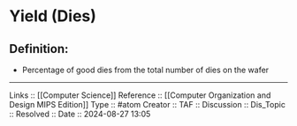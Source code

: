 # Yield (Dies)

## Definition:

- Percentage of good dies from the total number of dies on the wafer
---
Links :: [[Computer Science]]
Reference ::  [[Computer Organization and Design MIPS Edition]]
Type :: #atom
Creator ::
TAF ::
Discussion ::
Dis_Topic :: 
Resolved ::
Date :: 2024-08-27 13:05
